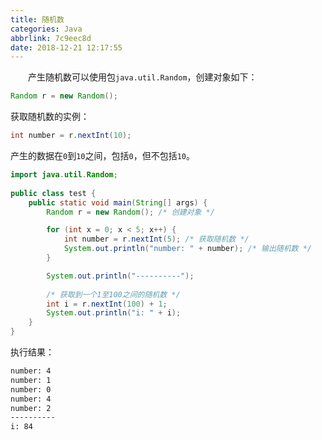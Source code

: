 ```yaml
---
title: 随机数
categories: Java
abbrlink: 7c9eec8d
date: 2018-12-21 12:17:55
---
```

&emsp;&emsp;产生随机数可以使用包`java.util.Random`，创建对象如下：<!--more-->

``` java
Random r = new Random();
```

获取随机数的实例：

``` java
int number = r.nextInt(10);
```

产生的数据在`0`到`10`之间，包括`0`，但不包括`10`。

``` java
import java.util.Random;
​
public class test {
    public static void main(String[] args) {
        Random r = new Random(); /* 创建对象 */

        for (int x = 0; x < 5; x++) {
            int number = r.nextInt(5); /* 获取随机数 */
            System.out.println("number: " + number); /* 输出随机数 */
        }

        System.out.println("----------");
​
        /* 获取到一个1至100之间的随机数 */
        int i = r.nextInt(100) + 1;
        System.out.println("i: " + i);
    }
}
```

执行结果：

``` bash
number: 4
number: 1
number: 0
number: 4
number: 2
----------
i: 84
```